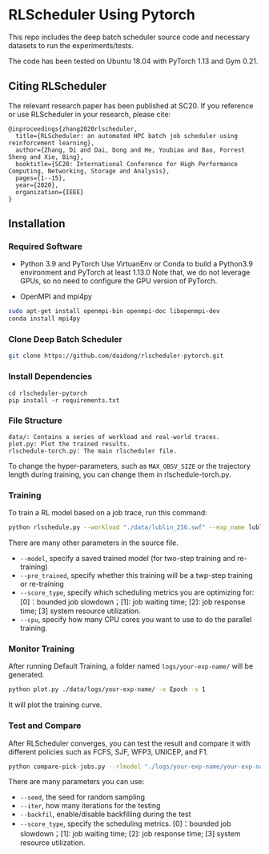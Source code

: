 # RLScheduler Using Pytorch
This repo includes the deep batch scheduler source code and necessary datasets to run the experiments/tests. 

The code has been tested on Ubuntu 18.04 with PyTorch 1.13 and Gym 0.21. 
## Citing RLScheduler
The relevant research paper has been published at SC20. If you reference or use RLScheduler in your research, please cite:

```
@inproceedings{zhang2020rlscheduler,
  title={RLScheduler: an automated HPC batch job scheduler using reinforcement learning},
  author={Zhang, Di and Dai, Dong and He, Youbiao and Bao, Forrest Sheng and Xie, Bing},
  booktitle={SC20: International Conference for High Performance Computing, Networking, Storage and Analysis},
  pages={1--15},
  year={2020},
  organization={IEEE}
}
```

## Installation
### Required Software
* Python 3.9 and PyTorch
Use VirtuanEnv or Conda to build a Python3.9 environment and PyTorch at least 1.13.0
Note that, we do not leverage GPUs, so no need to configure the GPU version of PyTorch.

* OpenMPI and mpi4py
```bash
sudo apt-get install openmpi-bin openmpi-doc libopenmpi-dev
conda install mpi4py
```

### Clone Deep Batch Scheduler
```bash
git clone https://github.com/daidong/rlscheduler-pytorch.git
```

### Install Dependencies
```shell script
cd rlscheduler-pytorch
pip install -r requirements.txt
```

### File Structure

```
data/: Contains a series of workload and real-world traces.
plot.py: Plot the trained results.
rlschedule-torch.py: The main rlscheduler file.
```

To change the hyper-parameters, such as `MAX_OBSV_SIZE` or the trajectory length during training, you can change them in rlschedule-torch.py.

### Training
To train a RL model based on a job trace, run this command:
```bash
python rlschedule.py --workload "./data/lublin_256.swf" --exp_name lublin_256 --trajs 100 --seed 0 --cpu 4
```

There are many other parameters in the source file.
* `--model`, specify a saved trained model (for two-step training and re-training)
* `--pre_trained`, specify whether this training will be a twp-step training or re-training
* `--score_type`, specify which scheduling metrics you are optimizing for: [0]：bounded job slowdown；[1]: job waiting time; [2]: job response time; [3] system resource utilization.
* `--cpu`, specify how many CPU cores you want to use to do the parallel training.

### Monitor Training 

After running Default Training, a folder named `logs/your-exp-name/` will be generated. 

```bash
python plot.py ./data/logs/your-exp-name/ -x Epoch -s 1
```

It will plot the training curve.

### Test and Compare

After RLScheduler converges, you can test the result and compare it with different policies such as FCFS, SJF, WFP3, UNICEP, and F1.

```bash
python compare-pick-jobs.py --rlmodel "./logs/your-exp-name/your-exp-name_s0/" --workload "./data/lublin_256.swf" --len 2048 --iter 10
```
There are many parameters you can use:
* `--seed`, the seed for random sampling
* `--iter`, how many iterations for the testing
* `--backfil`, enable/disable backfilling during the test
* `--score_type`, specify the scheduling metrics. [0]：bounded job slowdown；[1]: job waiting time; [2]: job response time; [3] system resource utilization.
